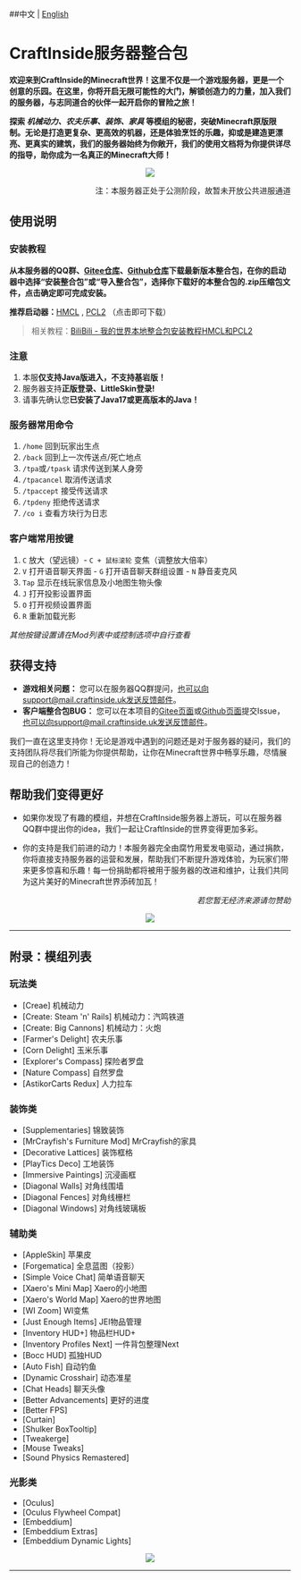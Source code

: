 ##中文 | [English](https://github.com/rrrexfield/CraftInside/blob/master/README_en.md)

# **CraftInside服务器整合包**

**欢迎来到CraftInside的Minecraft世界！这里不仅是一个游戏服务器，更是一个创意的乐园。在这里，你将开启无限可能性的大门，解锁创造力的力量，加入我们的服务器，与志同道合的伙伴一起开启你的冒险之旅！**

**探索 *机械动力、农夫乐事、装饰、家具* 等模组的秘密，突破Minecraft原版限制。无论是打造更复杂、更高效的机器，还是体验烹饪的乐趣，抑或是建造更漂亮、更真实的建筑，我们的服务器始终为你敞开，我们的使用文档将为你提供详尽的指导，助你成为一名真正的Minecraft大师！**

[<div align=center>![](https://pic.imgdb.cn/item/65e412c59f345e8d032d9f99.jpg)](pic1)

<div align=right>注：本服务器正处于公测阶段，故暂未开放公共进服通道


<div align=left>

## 使用说明

### 安装教程

**从本服务器的QQ群、[Gitee仓库](https://gitee.com/numerousx/craft-inside)、[Github仓库](https://github.com/rrrexfield/CraftInside)下载最新版本整合包，在你的启动器中选择“安装整合包”或“导入整合包”，选择你下载好的本整合包的.zip压缩包文件，点击确定即可完成安装。**

**推荐启动器：**[HMCL](https://hmcl.huangyuhui.net/download/) , [PCL2](https://afdian.net/p/0164034c016c11ebafcb52540025c377) （点击即可下载）

> 相关教程：[BiliBili - 我的世界本地整合包安装教程HMCL和PCL2](https://www.bilibili.com/read/cv24334696/)

### 注意

1. 本服**仅支持Java版进入，不支持基岩版！**
2. 服务器支持**正版登录、LittleSkin登录!**
3. 请事先确认您**已安装了Java17或更高版本的Java！**

### 服务器常用命令

1. `/home` 回到玩家出生点
2. `/back` 回到上一次传送点/死亡地点
3. `/tpa`或`/tpask` 请求传送到某人身旁
4. `/tpacancel` 取消传送请求
5. `/tpaccept` 接受传送请求
6. `/tpdeny` 拒绝传送请求
7. `/co i` 查看方块行为日志

### 客户端常用按键
1. `C` 放大（望远镜）- `C + 鼠标滚轮` 变焦（调整放大倍率）
2. `V` 打开语音聊天界面 - `G` 打开语音聊天群组设置 - `N` 静音麦克风
3. `Tap` 显示在线玩家信息及小地图生物头像
4. `J` 打开投影设置界面
5. `O` 打开视频设置界面
6. `R` 重新加载光影

*其他按键设置请在Mod列表中或控制选项中自行查看*
    
## 获得支持

- **游戏相关问题：** 您可以在服务器QQ群提问，也可以向support@mail.craftinside.uk发送反馈邮件。
- **客户端整合包BUG：** 您可以在本项目的[Gitee页面](https://gitee.com/numerousx/craft-inside)或[Github页面](https://github.com/rrrexfield/CraftInside)提交Issue，也可以向support@mail.craftinside.uk发送反馈邮件。

我们一直在这里支持你！无论是游戏中遇到的问题还是对于服务器的疑问，我们的支持团队将尽我们所能为你提供帮助，让你在Minecraft世界中畅享乐趣，尽情展现自己的创造力！

## 帮助我们变得更好

- 如果你发现了有趣的模组，并想在CraftInside服务器上游玩，可以在服务器QQ群中提出你的idea，我们一起让CraftInside的世界变得更加多彩。

- 你的支持是我们前进的动力！本服务器完全由腐竹用爱发电驱动，通过捐款，你将直接支持服务器的运营和发展，帮助我们不断提升游戏体验，为玩家们带来更多惊喜和乐趣！每一份捐助都将被用于服务器的改进和维护，让我们共同为这片美好的Minecraft世界添砖加瓦！
*<div align=right>若您暂无经济来源请勿赞助*

[<div align=center>![](https://pic.imgdb.cn/item/65e412c49f345e8d032d9ec2.jpg)](pic2)

----

<div align=left>

## 附录：模组列表

### 玩法类

- [Creae] 机械动力
- [Create: Steam 'n' Rails] 机械动力：汽鸣铁道
- [Create: Big Cannons] 机械动力：火炮
- [Farmer's Delight] 农夫乐事
- [Corn Delight] 玉米乐事
- [Explorer's Compass] 探险者罗盘
- [Nature Compass] 自然罗盘
- [AstikorCarts Redux] 人力拉车

### 装饰类

- [Supplementaries] 锦致装饰
- [MrCrayfish's Furniture Mod] MrCrayfish的家具
- [Decorative Lattices] 装饰框格
- [PlayTics Deco] 工地装饰
- [Immersive Paintings] 沉浸画框
- [Diagonal Walls] 对角线围墙
- [Diagonal Fences] 对角线栅栏
- [Diagonal Windows] 对角线玻璃板

### 辅助类

- [AppleSkin] 苹果皮
- [Forgematica] 全息蓝图（投影）
- [Simple Voice Chat] 简单语音聊天
- [Xaero's Mini Map] Xaero的小地图
- [Xaero's World Map] Xaero的世界地图
- [WI Zoom] WI变焦
- [Just Enough Items] JEI物品管理
- [Inventory HUD+] 物品栏HUD+
- [Inventory Profiles Next] 一件背包整理Next
- [Bocc HUD] 孤独HUD
- [Auto Fish] 自动钓鱼
- [Dynamic Crosshair] 动态准星
- [Chat Heads] 聊天头像
- [Better Advancements] 更好的进度
- [Better FPS]
- [Curtain]
- [Shulker BoxTooltip]
- [Tweakerge]
- [Mouse Tweaks]
- [Sound Physics Remastered]

### 光影类

- [Oculus]
- [Oculus Flywheel Compat]
- [Embeddium]
- [Embeddium Extras]
- [Embeddium Dynamic Lights]

[<div align=center>![](https://pic.imgdb.cn/item/65e412c59f345e8d032da0d1.jpg)](pic3)

----------
